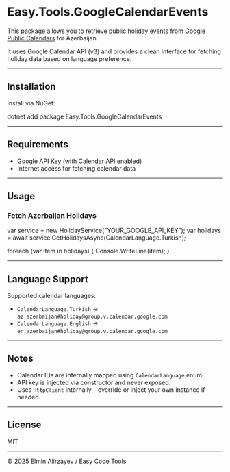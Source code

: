 ﻿# Easy.Tools.GoogleCalendarEvents

This package allows you to retrieve public holiday events from [Google Public Calendars](https://developers.google.com/calendar) for Azerbaijan.

It uses Google Calendar API (v3) and provides a clean interface for fetching holiday data based on language preference.

---

## Installation

Install via NuGet:

dotnet add package Easy.Tools.GoogleCalendarEvents


---

## Requirements

* Google API Key (with Calendar API enabled)
* Internet access for fetching calendar data

---

## Usage

### Fetch Azerbaijan Holidays


var service = new HolidayService("YOUR_GOOGLE_API_KEY");
var holidays = await service.GetHolidaysAsync(CalendarLanguage.Turkish);

foreach (var item in holidays)
{
    Console.WriteLine(item);
}


---

## Language Support

Supported calendar languages:

* `CalendarLanguage.Turkish` → `az.azerbaijan#holiday@group.v.calendar.google.com`
* `CalendarLanguage.English` → `en.azerbaijan#holiday@group.v.calendar.google.com`

---

## Notes

* Calendar IDs are internally mapped using `CalendarLanguage` enum.
* API key is injected via constructor and never exposed.
* Uses `HttpClient` internally – override or inject your own instance if needed.

---

## License

MIT

---

© 2025 Elmin Alirzayev / Easy Code Tools

